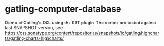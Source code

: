 gatling-computer-database
=========================

Demo of Gatling's DSL using the SBT plugin.
The scripts are tested against last SNAPSHOT version, see https://oss.sonatype.org/content/repositories/snapshots/io/gatling/highcharts/gatling-charts-highcharts/
